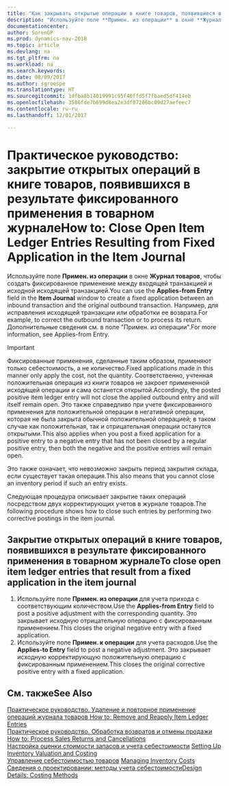 ```yaml
---
title: "Как закрывать открытые операции в книге товаров, появившиеся в результате фиксированного применения в товарном журнале"
description: "Используйте поле **Примен. из операции** в окне **Журнал товаров**, чтобы создать фиксированное применение между входящей транзакцией и исходной исходящей транзакцией. Например, для исправления исходящей транзакции или обработки ее возврата."
documentationcenter: 
author: SorenGP
ms.prod: dynamics-nav-2018
ms.topic: article
ms.devlang: na
ms.tgt_pltfrm: na
ms.workload: na
ms.search.keywords: 
ms.date: 08/09/2017
ms.author: sgroespe
ms.translationtype: HT
ms.sourcegitcommit: 1dfba8b14019991c95f40ffd5f7fbaed5df414eb
ms.openlocfilehash: 3586fde7b699d8ea2e3df07286bc09d27aefeec7
ms.contentlocale: ru-ru
ms.lasthandoff: 12/01/2017

---
```

# <a name="how-to-close-open-item-ledger-entries-resulting-from-fixed-application-in-the-item-journal"></a><span data-ttu-id="eed08-104">Практическое руководство: закрытие открытых операций в книге товаров, появившихся в результате фиксированного применения в товарном журнале</span><span class="sxs-lookup"><span data-stu-id="eed08-104">How to: Close Open Item Ledger Entries Resulting from Fixed Application in the Item Journal</span></span>
<span data-ttu-id="eed08-105">Используйте поле **Примен. из операции** в окне **Журнал товаров**, чтобы создать фиксированное применение между входящей транзакцией и исходной исходящей транзакцией.</span><span class="sxs-lookup"><span data-stu-id="eed08-105">You can use the **Applies-from Entry** field in the **Item Journal** window to create a fixed application between an inbound transaction and the original outbound transaction.</span></span> <span data-ttu-id="eed08-106">Например, для исправления исходящей транзакции или обработки ее возврата.</span><span class="sxs-lookup"><span data-stu-id="eed08-106">For example, to correct the outbound transaction or to process its return.</span></span> <span data-ttu-id="eed08-107">Дополнительные сведения см. в поле "Примен. из операции".</span><span class="sxs-lookup"><span data-stu-id="eed08-107">For more information, see Applies-from Entry.</span></span>  

> [!IMPORTANT]  
>  <span data-ttu-id="eed08-108">Фиксированные применения, сделанные таким образом, применяют только себестоимость, а не количество.</span><span class="sxs-lookup"><span data-stu-id="eed08-108">Fixed applications made in this manner only apply the cost, not the quantity.</span></span> <span data-ttu-id="eed08-109">Соответственно, учтенная положительная операция из книги товаров не закроет примененной исходящей операции и сама останется открытой.</span><span class="sxs-lookup"><span data-stu-id="eed08-109">Accordingly, the posted positive item ledger entry will not close the applied outbound entry and will itself remain open.</span></span> <span data-ttu-id="eed08-110">Это также справедливо при учете фиксированного применения для положительной операции в негативной операции, которая не была закрыта обычной положительной операцией; в таком случае как положительная, так и отрицательная операции останутся открытыми.</span><span class="sxs-lookup"><span data-stu-id="eed08-110">This also applies when you post a fixed application for a positive entry to a negative entry that has not been closed by a regular positive entry, then both the negative and the positive entries will remain open.</span></span>  
>   
>  <span data-ttu-id="eed08-111">Это также означает, что невозможно закрыть период закрытия склада, если существует такая операция.</span><span class="sxs-lookup"><span data-stu-id="eed08-111">This also means that you cannot close an inventory period if such an entry exists.</span></span>  

<span data-ttu-id="eed08-112">Следующая процедура описывает закрытие таких операций посредством двух корректирующих учетов в журнале товаров.</span><span class="sxs-lookup"><span data-stu-id="eed08-112">The following procedure shows how to close such entries by performing two corrective postings in the item journal.</span></span>  

## <a name="to-close-open-item-ledger-entries-that-result-from-a-fixed-application-in-the-item-journal"></a><span data-ttu-id="eed08-113">Закрытие открытых операций в книге товаров, появившихся в результате фиксированного применения в товарном журнале</span><span class="sxs-lookup"><span data-stu-id="eed08-113">To close open item ledger entries that result from a fixed application in the item journal</span></span>  

1.  <span data-ttu-id="eed08-114">Используйте поле **Примен. из операции** для учета прихода с соответствующим количеством.</span><span class="sxs-lookup"><span data-stu-id="eed08-114">Use the **Applies-from Entry** field to post a positive adjustment with the corresponding quantity.</span></span> <span data-ttu-id="eed08-115">Это закрывает исходную отрицательную операцию с фиксированным применением.</span><span class="sxs-lookup"><span data-stu-id="eed08-115">This closes the original negative entry with a fixed application.</span></span>  
2.  <span data-ttu-id="eed08-116">Используйте поле **Примен. к операции** для учета расходов.</span><span class="sxs-lookup"><span data-stu-id="eed08-116">Use the **Applies-to Entry** field to post a negative adjustment.</span></span> <span data-ttu-id="eed08-117">Это закрывает исходную корректирующую положительную операцию с фиксированным применением.</span><span class="sxs-lookup"><span data-stu-id="eed08-117">This closes the original corrective positive entry with a fixed application.</span></span>  

## <a name="see-also"></a><span data-ttu-id="eed08-118">См. также</span><span class="sxs-lookup"><span data-stu-id="eed08-118">See Also</span></span>  
[<span data-ttu-id="eed08-119">Практическое руководство. Удаление и повторное применение операций журнала товаров</span><span class="sxs-lookup"><span data-stu-id="eed08-119"> How to: Remove and Reapply Item Ledger Entries</span></span>](finance-how-to-remove-and-reapply-item-entries.md)  
 <span data-ttu-id="eed08-120">[Практическое руководство. Обработка возвратов и отмены продажи](sales-how-process-sales-returns-cancellations.md) </span><span class="sxs-lookup"><span data-stu-id="eed08-120">[How to: Process Sales Returns and Cancellations](sales-how-process-sales-returns-cancellations.md) </span></span>  
 <span data-ttu-id="eed08-121">[Настройка оценки стоимости запасов и учета себестоимости](finance-set-up-inventory-valuation-and-costing.md) </span><span class="sxs-lookup"><span data-stu-id="eed08-121">[Setting Up Inventory Valuation and Costing](finance-set-up-inventory-valuation-and-costing.md) </span></span>  
 <span data-ttu-id="eed08-122">[Управление себестоимостью товаров](finance-manage-inventory-costs.md) </span><span class="sxs-lookup"><span data-stu-id="eed08-122">[Managing Inventory Costs](finance-manage-inventory-costs.md) </span></span>  
 [<span data-ttu-id="eed08-123">Сведения о проектировании: методы учета себестоимости</span><span class="sxs-lookup"><span data-stu-id="eed08-123">Design Details: Costing Methods</span></span>](design-details-costing-methods.md)

